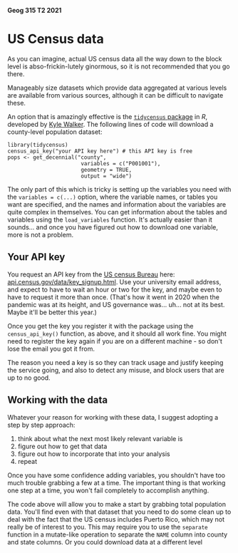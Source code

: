 **Geog 315 T2 2021**

# US Census data
As you can imagine, actual US census data all the way down to the block level is abso-frickin-lutely ginormous, so it is not recommended that you go there.

Manageably size datasets which provide data aggregated at various levels are available from various sources, although it can be difficult to navigate these.

An option that is amazingly effective is the [`tidycensus` package](https://walker-data.com/tidycensus/) in _R_, developed by [Kyle Walker](https://walker-data.com/). The following lines of code will download a county-level population dataset:

    library(tidycensus)
    census_api_key("your API key here") # this API key is free
    pops <- get_decennial("county",
                           variables = c("P001001"),
                           geometry = TRUE,
                           output = "wide")

The only part of this which is tricky is setting up the variables you need with the `variables = c(...)` option, where the variable names, or tables you want are specified, and the names and information about the variables are quite complex in themselves. You can get information about the tables and variables using the `load_variables` function. It's actually easier than it sounds... and once you have figured out how to download one variable, more is not a problem.

## Your API key
You request an API key from the [US census Bureau](https://census.gov) here: [api.census.gov/data/key_signup.html](https://api.census.gov/data/key_signup.html). Use your university email address, and expect to have to wait an hour or two for the key, and maybe even to have to request it more than once. (That's how it went in 2020 when the pandemic was at its height, and US governance was... uh... not at its best. Maybe it'll be better this year.)

Once you get the key you register it with the package using the `census_api_key()` function, as above, and it should all work fine. You might need to register the key again if you are on a different machine - so don't lose the email you got it from.

The reason you need a key is so they can track usage and justify keeping the service going, and also to detect any misuse, and block users that are up to no good.

## Working with the data
Whatever your reason for working with these data, I suggest adopting a step by step approach:

1. think about what the next most likely relevant variable is
2. figure out how to get that data
3. figure out how to incorporate that into your analysis
4. repeat

Once you have some confidence adding variables, you shouldn't have too much trouble grabbing a few at a time. The important thing is that working one step at a time, you won't fail completely to accomplish anything.

The code above will allow you to make a start by grabbing total population data. You'll find even with that dataset that you need to do some clean up to deal with the fact that the US census includes Puerto Rico, which may not really be of interest to you. This may require you to use the `separate` function in a mutate-like operation to separate the `NAME` column into county and state columns. Or you could download data at a different level 
